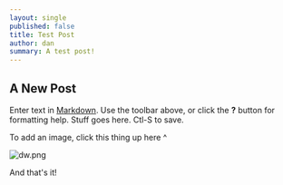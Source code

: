 ```yaml
---
layout: single
published: false
title: Test Post
author: dan
summary: A test post!
---
```

## A New Post

Enter text in [Markdown](http://daringfireball.net/projects/markdown/). Use the toolbar above, or click the **?** button for formatting help. Stuff goes here. Ctl-S to save.

To add an image, click this thing up here ^

![dw.png]({{site.baseurl}}/assets/images/dw.png)

And that's it!
